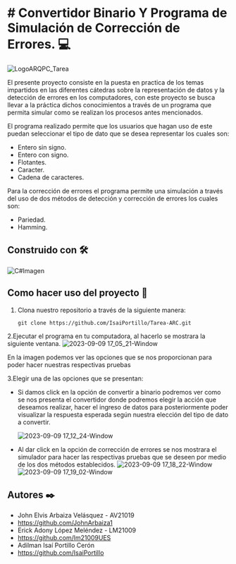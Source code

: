 # # Convertidor Binario Y Programa de Simulación de Corrección de Errores. 💻
![LogoARQPC_Tarea](https://github.com/IsaiPortillo/Tarea-ARC/assets/102486877/253c6efb-fc99-44e5-af17-43057d8c1f49)

El presente proyecto consiste en la puesta en practica de los temas impartidos en las diferentes cátedras sobre la representación
de datos y la detección de errores en los computadores, con este proyecto se busca llevar a la práctica dichos conocimientos a través de un 
programa que permita simular como se realizan los procesos antes mencionados.

El programa realizado permite que los usuarios que hagan uso de este puedan seleccionar el tipo de dato que se desea representar los cuales son:
* Entero sin signo.
* Entero con signo.
* Flotantes.
* Caracter.
* Cadena de caracteres.

Para la corrección de errores el programa permite una simulación a través del uso de dos métodos de detección y corrección de errores los cuales son:
* Pariedad.
* Hamming.

##  Construido con 🛠️

![C#Imagen](https://github.com/IsaiPortillo/Tarea-ARC/assets/102486877/8d164814-0f45-49b6-9e4a-2f216ebfdd87)

## Como hacer uso del proyecto 🤔
1. Clona nuestro repositorio a través de la siguiente manera:
   
   ```
   git clone https://github.com/IsaiPortillo/Tarea-ARC.git
   ```
   
2.Ejecutar el programa en tu computadora, al hacerlo se mostrara la siguiente ventana.
  ![2023-09-09 17_05_21-Window](https://github.com/IsaiPortillo/Tarea-ARC/assets/102486877/2ccc9277-31b5-479f-a387-5c769fa5d868)

  En la imagen podemos ver las opciones que se nos proporcionan para poder hacer nuestras respectivas pruebas 

3.Elegir una de las opciones que se presentan:
 * Si damos click en la opción de convertir a binario podremos ver como se nos presenta el convertidor donde podremos elegir la acción que deseamos realizar,
   hacer el ingreso de datos para posteriormente poder visualizar la respuesta esperada según nuestra elección del tipo de dato a convertir.

   ![2023-09-09 17_12_24-Window](https://github.com/IsaiPortillo/Tarea-ARC/assets/102486877/90a92608-1a56-440b-a826-beccb654a228)

* Al dar click en la opción de corrección de errores se nos mostrara el simulador para hacer las respectivas pruebas que se deseen por medio de los dos métodos establecidos.
  ![2023-09-09 17_18_22-Window](https://github.com/IsaiPortillo/Tarea-ARC/assets/102486877/d89a74e3-dcea-4007-9c3a-ebb4b62f5a0c)
  ![2023-09-09 17_19_02-Window](https://github.com/IsaiPortillo/Tarea-ARC/assets/102486877/6215c22a-d311-4c86-97bd-4c61777683d8)

## Autores ✒️
* John Elvis Arbaiza Velásquez - AV21019
* https://github.com/JohnArbaiza1
* Erick Adony López Meléndez - LM21009
* https://github.com/lm21009UES
* Adilman Isaí Portillo Cerón
* https://github.com/IsaiPortillo







